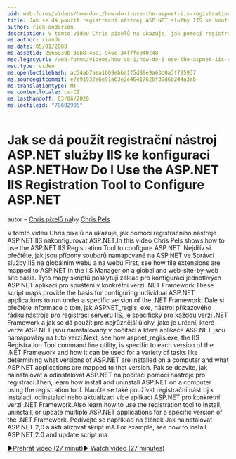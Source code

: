 ```yaml
---
uid: web-forms/videos/how-do-i/how-do-i-use-the-aspnet-iis-registration-tool-to-configure-aspnet
title: Jak se dá použít registrační nástroj ASP.NET služby IIS ke konfiguraci ASP.NET | Microsoft Docs
author: rick-anderson
description: V tomto videu Chris pixelů na ukazuje, jak pomocí registračního nástroje ASP.NET IIS nakonfigurovat ASP.NET. Nejprve si přečtěte téma jak jsou přípony souborů mapovány na ASP.NET v...
ms.author: riande
ms.date: 05/01/2008
ms.assetid: 2565839b-30b8-45e1-946e-34fffe940c48
msc.legacyurl: /web-forms/videos/how-do-i/how-do-i-use-the-aspnet-iis-registration-tool-to-configure-aspnet
msc.type: video
ms.openlocfilehash: ac54ab7aea1608ebba1f5d89e9a63b0a3f795937
ms.sourcegitcommit: e7e91932a6e91a63e2e46417626f39d6b244a3ab
ms.translationtype: MT
ms.contentlocale: cs-CZ
ms.lasthandoff: 03/06/2020
ms.locfileid: "78602905"
---
```

# <a name="how-do-i-use-the-aspnet-iis-registration-tool-to-configure-aspnet"></a><span data-ttu-id="5409b-104">Jak se dá použít registrační nástroj ASP.NET služby IIS ke konfiguraci ASP.NET</span><span class="sxs-lookup"><span data-stu-id="5409b-104">How Do I Use the ASP.NET IIS Registration Tool to Configure ASP.NET</span></span>

<span data-ttu-id="5409b-105">autor – [Chris pixelů na](https://twitter.com/chrispels)</span><span class="sxs-lookup"><span data-stu-id="5409b-105">by [Chris Pels](https://twitter.com/chrispels)</span></span>

<span data-ttu-id="5409b-106">V tomto videu Chris pixelů na ukazuje, jak pomocí registračního nástroje ASP.NET IIS nakonfigurovat ASP.NET.</span><span class="sxs-lookup"><span data-stu-id="5409b-106">In this video Chris Pels shows how to use the ASP.NET IIS Registration Tool to configure ASP.NET.</span></span> <span data-ttu-id="5409b-107">Nejdřív si přečtěte, jak jsou přípony souborů namapované na ASP.NET ve Správci služby IIS na globálním webu a na webu.</span><span class="sxs-lookup"><span data-stu-id="5409b-107">First, see how file extensions are mapped to ASP.NET in the IIS Manager on a global and web-site-by-web site basis.</span></span> <span data-ttu-id="5409b-108">Tyto mapy skriptů poskytují základ pro konfiguraci jednotlivých ASP.NET aplikací pro spuštění v konkrétní verzi .NET Framework.</span><span class="sxs-lookup"><span data-stu-id="5409b-108">These script maps provide the basis for configuring individual ASP.NET applications to run under a specific version of the .NET Framework.</span></span> <span data-ttu-id="5409b-109">Dále si přečtěte informace o tom, jak ASPNET\_regiis. exe, nástroj příkazového řádku nástroje pro registraci serveru IIS, je specifický pro každou verzi .NET Framework a jak se dá použít pro nejrůznější úlohy, jako je určení, které verze ASP.NET jsou nainstalovány v počítači a které aplikace ASP.NET jsou namapovány na tuto verzi.</span><span class="sxs-lookup"><span data-stu-id="5409b-109">Next, see how aspnet\_regiis.exe, the IIS Registration Tool command line utility, is specific to each version of the .NET Framework and how it can be used for a variety of tasks like determining what versions of ASP.NET are installed on a computer and what ASP.NET applications are mapped to that version.</span></span> <span data-ttu-id="5409b-110">Pak se dozvíte, jak nainstalovat a odinstalovat ASP.NET na počítači pomocí nástroje pro registraci.</span><span class="sxs-lookup"><span data-stu-id="5409b-110">Then, learn how install and uninstall ASP.NET on a computer using the registration tool.</span></span> <span data-ttu-id="5409b-111">Naučte se také používat registrační nástroj k instalaci, odinstalaci nebo aktualizaci více aplikací ASP.NET pro konkrétní verzi .NET Framework.</span><span class="sxs-lookup"><span data-stu-id="5409b-111">Also learn how to use the registration tool to install, uninstall, or update multiple ASP.NET applications for a specific version of the .NET Framework.</span></span> <span data-ttu-id="5409b-112">Podívejte se například na článek Jak nainstalovat ASP.NET 2,0 a aktualizovat skript mA.</span><span class="sxs-lookup"><span data-stu-id="5409b-112">For example, see how to install ASP.NET 2.0 and update script ma</span></span>

[<span data-ttu-id="5409b-113">&#9654;Přehrát video (27 minut)</span><span class="sxs-lookup"><span data-stu-id="5409b-113">&#9654; Watch video (27 minutes)</span></span>](https://channel9.msdn.com/Blogs/ASP-NET-Site-Videos/how-do-i-use-the-aspnet-iis-registration-tool-to-configure-aspnet)
